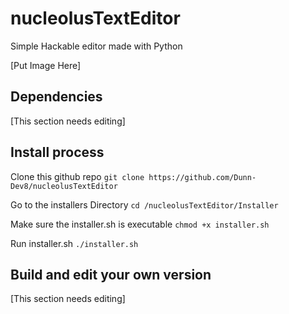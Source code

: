 # nucleolusTextEditor
Simple Hackable editor made with Python

[Put Image Here]

## Dependencies
[This section needs editing]

## Install process 

Clone this github repo
`git clone https://github.com/Dunn-Dev8/nucleolusTextEditor`

Go to the installers Directory
`cd /nucleolusTextEditor/Installer`

Make sure the installer.sh is executable
`chmod +x installer.sh`

Run installer.sh
`./installer.sh`

## Build and edit your own version
[This section needs editing]
